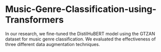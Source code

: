 # Music-Genre-Classification-using-Transformers
In our research, we fine-tuned the DistilHuBERT model using the GTZAN dataset for music genre classification. We evaluated the effectiveness of three different data augmentation techniques.
